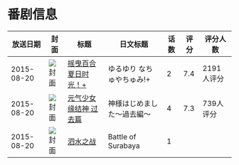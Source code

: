 # 番剧信息

|放送日期|封面|标题|日文标题|话数|评分|评分人数|
|---|---|---|---|---|---|---|
|2015-08-20|![封面](https://lain.bgm.tv/pic/cover/c/6b/d7/136311_N51T6.jpg)|[摇曳百合 夏日时光！+](https://bangumi.tv/subject/136311)|ゆるゆり なちゅやちゅみ!+|2|7.4|2191人评分|
|2015-08-20|![封面](https://lain.bgm.tv/pic/cover/c/38/b8/147365_05F3f.jpg)|[元气少女缘结神 过去篇](https://bangumi.tv/subject/147365)|神様はじめました～過去編～|4|7.3|739人评分|
|2015-08-20|![封面](https://lain.bgm.tv/pic/cover/c/8b/e9/163873_nsJ66.jpg)|[泗水之战](https://bangumi.tv/subject/163873)|Battle of Surabaya|1|||
